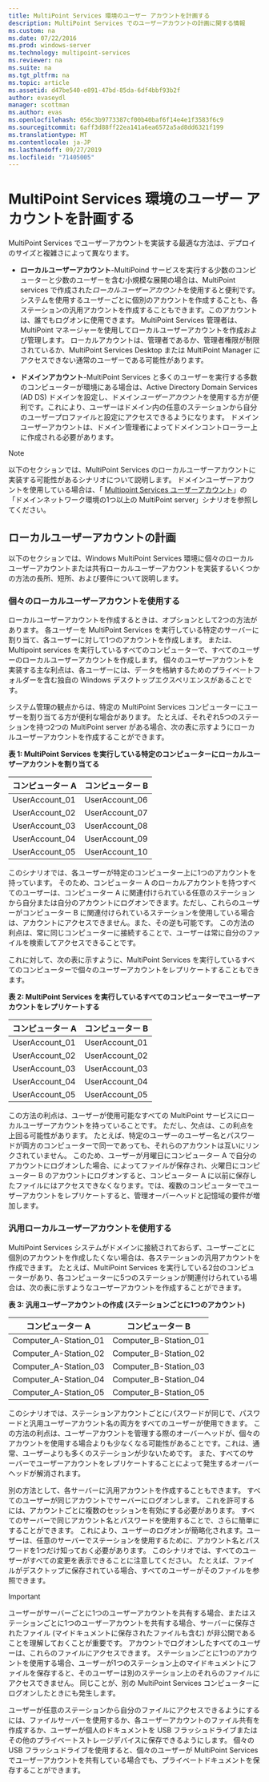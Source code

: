 ```yaml
---
title: MultiPoint Services 環境のユーザー アカウントを計画する
description: MultiPoint Services でのユーザーアカウントの計画に関する情報
ms.custom: na
ms.date: 07/22/2016
ms.prod: windows-server
ms.technology: multipoint-services
ms.reviewer: na
ms.suite: na
ms.tgt_pltfrm: na
ms.topic: article
ms.assetid: d47be540-e891-47bd-85da-6df4bbf93b2f
author: evaseydl
manager: scottman
ms.author: evas
ms.openlocfilehash: 056c3b9773387cf00b40baf6f14e4e1f3583f6c9
ms.sourcegitcommit: 6aff3d88ff22ea141a6ea6572a5ad8dd6321f199
ms.translationtype: MT
ms.contentlocale: ja-JP
ms.lasthandoff: 09/27/2019
ms.locfileid: "71405005"
---
```

# <a name="plan-user-accounts-for-your-multipoint-services-environment"></a>MultiPoint Services 環境のユーザー アカウントを計画する
MultiPoint Services でユーザーアカウントを実装する最適な方法は、デプロイのサイズと複雑さによって異なります。  
  
-   **ローカルユーザーアカウント**-MultiPoind サービスを実行する少数のコンピューターと少数のユーザーを含む小規模な展開の場合は、MultiPoint services で作成された*ローカルユーザーアカウント*を使用すると便利です。 システムを使用するユーザーごとに個別のアカウントを作成することも、各ステーションの汎用アカウントを作成することもできます。このアカウントは、誰でもログオンに使用できます。 MultiPoint Services 管理者は、MultiPoint マネージャーを使用してローカルユーザーアカウントを作成および管理します。 ローカルアカウントは、管理者であるか、管理者権限が制限されているか、MultiPoint Services Desktop または MultiPoint Manager にアクセスできない通常のユーザーである可能性があります。  
  
-   **ドメインアカウント**-MultiPoint Services と多くのユーザーを実行する多数のコンピューターが環境にある場合は、Active Directory Domain Services \(AD DS\) ドメインを設定し、ドメイン*ユーザーアカウント*を使用する方が便利です。これにより、ユーザーはドメイン内の任意のステーションから自分のユーザープロファイルと設定にアクセスできるようになります。 ドメインユーザーアカウントは、ドメイン管理者によってドメインコントローラー上に作成される必要があります。  
  
> [!NOTE]  
> 以下のセクションでは、MultiPoint Services のローカルユーザーアカウントに実装する可能性があるシナリオについて説明します。 ドメインユーザーアカウントを使用している場合は、「 [Multipoint Services ユーザーアカウント](Example-scenarios--MultiPoint-Services-user-accounts.md)」の「ドメインネットワーク環境の1つ以上の MultiPoint server」シナリオを参照してください。  
  
## <a name="planning-local-user-accounts"></a>ローカルユーザーアカウントの計画  
以下のセクションでは、Windows MultiPoint Services 環境に個々のローカルユーザーアカウントまたは共有ローカルユーザーアカウントを実装するいくつかの方法の長所、短所、および要件について説明します。  
  
### <a name="use-individual-local-user-accounts"></a>個々のローカルユーザーアカウントを使用する  
ローカルユーザーアカウントを作成するときは、オプションとして2つの方法があります。  各ユーザーを MultiPoint Services を実行している特定のサーバーに割り当て、各ユーザーに対して1つのアカウントを作成します。 または、Multipoint services を実行しているすべてのコンピューターで、すべてのユーザーのローカルユーザーアカウントを作成します。 個々のユーザーアカウントを実装する主な利点は、各ユーザーには、データを格納するためのプライベートフォルダーを含む独自の Windows デスクトップエクスペリエンスがあることです。 
  
システム管理の観点からは、特定の MultiPoint Services コンピューターにユーザーを割り当てる方が便利な場合があります。 たとえば、それぞれ5つのステーションを持つ2つの MultiPoint server がある場合、次の表に示すようにローカルユーザーアカウントを作成することができます。  
  
**表 1: MultiPoint Services を実行している特定のコンピューターにローカルユーザーアカウントを割り当てる**  
  
|コンピューター A|コンピューター B|  
|--------------|--------------|  
|UserAccount_01|UserAccount_06|  
|UserAccount_02|UserAccount_07|  
|UserAccount_03|UserAccount_08|  
|UserAccount_04|UserAccount_09|  
|UserAccount_05|UserAccount_10|  
  
このシナリオでは、各ユーザーが特定のコンピューター上に1つのアカウントを持っています。 そのため、コンピューター A のローカルアカウントを持つすべてのユーザーは、コンピューター A に関連付けられている任意のステーションから自分または自分のアカウントにログオンできます。ただし、これらのユーザーがコンピューター B に関連付けられているステーションを使用している場合は、アカウントにアクセスできません。また、その逆も可能です。 この方法の利点は、常に同じコンピューターに接続することで、ユーザーは常に自分のファイルを検索してアクセスできることです。  
  
これに対して、次の表に示すように、MultiPoint Services を実行しているすべてのコンピューターで個々のユーザーアカウントをレプリケートすることもできます。  
  
**表 2: MultiPoint Services を実行しているすべてのコンピューターでユーザーアカウントをレプリケートする**  
  
|コンピューター A|コンピューター B|  
|--------------|--------------|  
|UserAccount_01|UserAccount_01|  
|UserAccount_02|UserAccount_02|  
|UserAccount_03|UserAccount_03|  
|UserAccount_04|UserAccount_04|  
|UserAccount_05|UserAccount_05|  
  
この方法の利点は、ユーザーが使用可能なすべての MultiPoint サービスにローカルユーザーアカウントを持っていることです。 ただし、欠点は、この利点を上回る可能性があります。 たとえば、特定のユーザーのユーザー名とパスワードが両方のコンピューターで同一であっても、それらのアカウントは互いにリンクされていません。 このため、ユーザーが月曜日にコンピューター A で自分のアカウントにログオンした場合、によってファイルが保存され、火曜日にコンピューター B のアカウントにログオンすると、コンピューター A に以前に保存したファイルにはアクセスできなくなります。では、複数のコンピューターでユーザーアカウントをレプリケートすると、管理オーバーヘッドと記憶域の要件が増加します。  
  
### <a name="use-generic-local-user-accounts"></a>汎用ローカルユーザーアカウントを使用する  
MultiPoint Services システムがドメインに接続されておらず、ユーザーごとに個別のアカウントを作成したくない場合は、各ステーションの汎用アカウントを作成できます。 たとえば、MultiPoint Services を実行している2台のコンピューターがあり、各コンピューターに5つのステーションが関連付けられている場合は、次の表に示すようなユーザーアカウントを作成することができます。  
  
**表 3: 汎用ユーザーアカウントの作成 (ステーションごとに1つのアカウント)**  
  
|コンピューター A|コンピューター B|  
|--------------|--------------|  
|Computer_A-Station_01|Computer_B-Station_01|  
|Computer_A-Station_02|Computer_B-Station_02|  
|Computer_A-Station_03|Computer_B-Station_03|  
|Computer_A-Station_04|Computer_B-Station_04|  
|Computer_A-Station_05|Computer_B-Station_05|  
  
このシナリオでは、ステーションアカウントごとにパスワードが同じで、パスワードと汎用ユーザーアカウント名の両方をすべてのユーザーが使用できます。 この方法の利点は、ユーザーアカウントを管理する際のオーバーヘッドが、個々のアカウントを使用する場合よりも少なくなる可能性があることです。これは、通常、ユーザーよりも多くのステーションが少ないためです。 また、すべてのサーバーでユーザーアカウントをレプリケートすることによって発生するオーバーヘッドが解消されます。  
  
別の方法として、各サーバーに汎用アカウントを作成することもできます。 すべてのユーザーが同じアカウントでサーバーにログオンします。 これを許可するには、アカウントごとに複数のセッションを有効にする必要があります。 すべてのサーバーで同じアカウント名とパスワードを使用することで、さらに簡単にすることができます。 これにより、ユーザーのログオンが簡略化されます。ユーザーは、任意のサーバーでステーションを使用するために、アカウント名とパスワードを1つだけ知っておく必要があります。 このシナリオでは、すべてのユーザーがすべての変更を表示できることに注意してください。 たとえば、ファイルがデスクトップに保存されている場合、すべてのユーザーがそのファイルを参照できます。  
  
> [!IMPORTANT]  
> ユーザーがサーバーごとに1つのユーザーアカウントを共有する場合、またはステーションごとに1つのユーザーアカウントを共有する場合、サーバーに保存されたファイル (マイドキュメントに保存されたファイルも含む) が非公開であることを理解しておくことが重要です。 アカウントでログオンしたすべてのユーザーは、これらのファイルにアクセスできます。 ステーションごとに1つのアカウントを使用する場合、ユーザーが1つのステーション上のマイドキュメントにファイルを保存すると、そのユーザーは別のステーション上のそれらのファイルにアクセスできません。 同じことが、別の MultiPoint Services コンピューターにログオンしたときにも発生します。  
  
ユーザーが任意のステーションから自分のファイルにアクセスできるようにするには、ファイルサーバーを使用するか、各ユーザーアカウントのファイル共有を作成するか、ユーザーが個人のドキュメントを USB フラッシュドライブまたはその他のプライベートストレージデバイスに保存できるようにします。 個々の USB フラッシュドライブを使用すると、個々のユーザーが MultiPoint Services でユーザーアカウントを共有している場合でも、プライベートドキュメントを保存することができます。